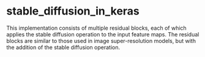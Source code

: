 # stable_diffusion_in_keras
This implementation consists of multiple residual blocks, each of which applies the stable diffusion operation to the input feature maps. The residual blocks are similar to those used in image super-resolution models, but with the addition of the stable diffusion operation.
